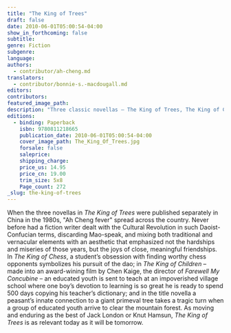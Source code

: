 ```yaml
---
title: "The King of Trees"
draft: false
date: 2010-06-01T05:00:54-04:00
show_in_forthcoming: false
subtitle:
genre: Fiction
subgenre:
language:
authors:
  - contributor/ah-cheng.md
translators:
  - contributor/bonnie-s.-macdougall.md
editors:
contributors:
featured_image_path:
description: "Three classic novellas – The King of Trees, The King of Chess, The King of Children – that completely altered the landscape of contemporary Chinese fiction. "
editions:
  - binding: Paperback
    isbn: 9780811218665
    publication_date: 2010-06-01T05:00:54-04:00
    cover_image_path: The_King_Of_Trees.jpg
    forsale: false
    saleprice:
    shipping_charge:
    price_us: 14.95
    price_cn: 19.00
    trim_size: 5x8
    Page_count: 272
_slug: the-king-of-trees
---
```


When the three novellas in _The King of Trees_ were published separately in China in the 1980s, "Ah Cheng fever" spread across the country. Never before had a fiction writer dealt with the Cultural Revolution in such Daoist-Confucian terms, discarding Mao-speak, and mixing both traditional and vernacular elements with an aesthetic that emphasized not the hardships and miseries of those years, but the joys of close, meaningful friendships. In _The King of Chess_, a student’s obsession with finding worthy chess opponents symbolizes his pursuit of the dao; in _The King of Children_ – made into an award-wining film by Chen Kaige, the director of _Farewell My Concubine_ – an educated youth is sent to teach at an impoverished village school where one boy’s devotion to learning is so great he is ready to spend 500 days copying his teacher’s dictionary; and in the title novella a peasant’s innate connection to a giant primeval tree takes a tragic turn when a group of educated youth arrive to clear the mountain forest. As moving and enduring as the best of Jack London or Knut Hamsun, _The King of Trees_ is as relevant today as it will be tomorrow.

